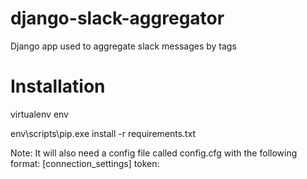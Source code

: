 # django-slack-aggregator

Django app used to aggregate slack messages by tags

# Installation
virtualenv env

env\scripts\pip.exe install -r requirements.txt

Note: It will also need a config file called config.cfg with the following format:
[connection_settings]
token: <slack API token>